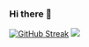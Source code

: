 ### Hi there 👋

[![GitHub Streak](https://github-readme-streak-stats.herokuapp.com/?user=dariusz22p)](https://git.io/streak-stats)
![](https://komarev.com/ghpvc/?username=dariusz22p)




<!--

[![Anurag's GitHub stats](https://github-readme-stats.vercel.app/api?username=dariusz22p)](https://github.com/anuraghazra/github-readme-stats)
![Spotify recently played](https://spotify-recently-played-readme.vercel.app/api?user=jeffreyca16)




Here are some ideas to get you started:
- 🔭 I’m currently working on ...
- 🌱 I’m currently learning ...
- 👯 I’m looking to collaborate on ...
- 🤔 I’m looking for help with ...
- 💬 Ask me about ...
- 📫 How to reach me: ...
- 😄 Pronouns: ...
- ⚡ Fun fact: ...

-->


